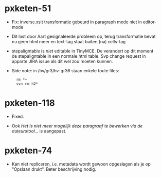 pxketen-51
==========


- Fix: inverse.xslt transformatie gebeurd in paragraph mode niet in editor-mode

- Dit lost door Aart gesignaleerde probleem op, terug transformatie bevat nu geen html meer en text-tag staat buiten (na) 
  cells-tag
  
- stepaligntable is *niet* editable in TinyMCE. De verandert op dit moment de stepaligntable in een normale html table.
  Svp change request in apparte JIRA issue als dit wel zou moeten kunnen.

- Side note: in /hv/gr3/hv-gr36 staan enkele foute files:

        rm *~
        svn rm h2*

pxketen-118
===========

- Fixed.

- Ook *Het is niet meer mogelijk deze paragraaf te bewerken via de auteurstool...* is aangepast.
    

pxketen-74
==========

- Kan niet repliceren, i.e. metadata wordt gewoon opgeslagen als je op "Opslaan drukt". Beter beschrijving nodig.